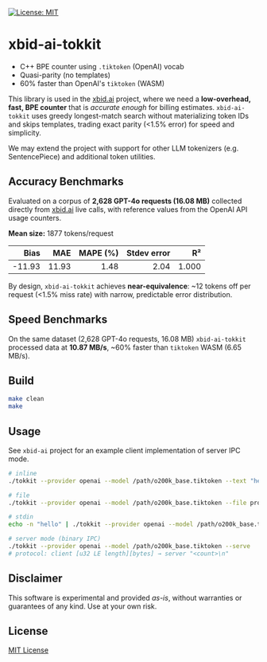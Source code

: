 [![License: MIT](https://img.shields.io/badge/License-MIT-blue.svg)](/LICENSE)

# xbid-ai-tokkit

- C++ BPE counter using `.tiktoken` (OpenAI) vocab  
- Quasi-parity (no templates)  
- 60% faster than OpenAI's `tiktoken` (WASM)

This library is used in the [xbid.ai](https://github.com/xbid-ai/xbid-ai) project, where we need a **low-overhead, fast, BPE counter** that is *accurate enough* for billing estimates. `xbid-ai-tokkit` uses greedy longest-match search without materializing token IDs and skips templates, trading exact parity (<1.5% error) for speed and simplicity.

We may extend the project with support for other LLM tokenizers (e.g. SentencePiece) and additional token utilities.

## Accuracy Benchmarks

Evaluated on a corpus of **2,628 GPT-4o requests (16.08 MB)** collected directly from [xbid.ai](https://xbid.ai) live calls, with reference values from the OpenAI API usage counters.

**Mean size:** 1877 tokens/request

| Bias    | MAE   | MAPE (%) | Stdev error | R²    |
|--------:|------:|---------:|------------:|------:|
| -11.93  | 11.93 | 1.48     | 2.04        | 1.000 |

By design, `xbid-ai-tokkit` achieves **near-equivalence**: ~12 tokens off per request (<1.5% miss rate) with narrow, predictable error distribution.

## Speed Benchmarks

On the same dataset (2,628 GPT-4o requests, 16.08 MB) `xbid-ai-tokkit` processed data at **10.87 MB/s**, ~60% faster than `tiktoken` WASM (6.65 MB/s).

## Build

```bash
make clean
make
```

## Usage

See `xbid-ai` project for an example client implementation of server IPC mode.

```bash
# inline
./tokkit --provider openai --model /path/o200k_base.tiktoken --text "hello"

# file
./tokkit --provider openai --model /path/o200k_base.tiktoken --file prompt.txt

# stdin
echo -n "hello" | ./tokkit --provider openai --model /path/o200k_base.tiktoken --stdin

# server mode (binary IPC)
./tokkit --provider openai --model /path/o200k_base.tiktoken --serve
# protocol: client [u32 LE length][bytes] → server "<count>\n"
```

## Disclaimer

This software is experimental and provided *as-is*, without warranties or guarantees of any kind. Use at your own risk.

## License

[MIT License](LICENSE)